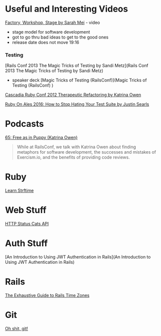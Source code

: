 # Useful and Interesting Videos

[Factory, Workshop, Stage by Sarah Mei](https://vimeo.com/146923862) - video
- stage model for software development
- got to go thru bad ideas to get to the good ones
- release date does not move
19:16


### Testing

[Rails Conf 2013 The Magic Tricks of Testing by Sandi Metz](Rails Conf 2013 The Magic Tricks of Testing by Sandi Metz)
- speaker deck [Magic Tricks of Testing (RailsConf)](Magic Tricks of Testing (RailsConf) )

[Cascadia Ruby Conf 2012 Therapeutic Refactoring by Katrina Owen](https://www.youtube.com/watch?v=J4dlF0kcThQ)

[Ruby On Ales 2016: How to Stop Hating Your Test Suite by Justin Searls](https://www.youtube.com/watch?v=MIJ2Grv2Bts)


# Podcasts
[65: Free as in Puppy (Katrina Owen)](http://bikeshed.fm/65)
> While at RailsConf, we talk with Katrina Owen about finding metaphors for software development, the successes and mistakes of Exercism.io, and the benefits of providing code reviews.

# Ruby
[Learn Strftime](http://learnstrftime.com/)

# Web Stuff
[HTTP Status Cats API](https://http.cat/)

# Auth Stuff
[An Introduction to Using JWT Authentication in Rails](An Introduction to Using JWT Authentication in Rails)

# Rails
[The Exhaustive Guide to Rails Time Zones](http://danilenko.org/2012/7/6/rails_timezones/)

# Git
[Oh shit, git!](http://ohshitgit.com/)
